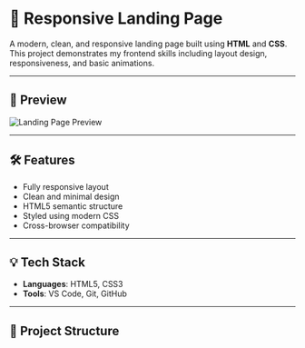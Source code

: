 # 🚀 Responsive Landing Page

A modern, clean, and responsive landing page built using **HTML** and **CSS**.  
This project demonstrates my frontend skills including layout design, responsiveness, and basic animations.

---

## 📸 Preview

![Landing Page Preview](./landinPage.png)  


---

## 🛠️ Features

- Fully responsive layout
- Clean and minimal design
- HTML5 semantic structure
- Styled using modern CSS
- Cross-browser compatibility

---

## 💡 Tech Stack

- **Languages**: HTML5, CSS3
- **Tools**: VS Code, Git, GitHub

---

## 📂 Project Structure

